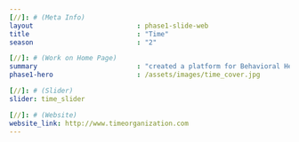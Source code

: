 ```yaml
---
[//]: # (Meta Info)
layout                          : phase1-slide-web
title 					        : "Time"
season				            : "2"

[//]: # (Work on Home Page)
summary                         : "created a platform for Behavioral Health organization, Time, to share their services within the healthcare space"
phase1-hero                     : /assets/images/time_cover.jpg

[//]: # (Slider)
slider: time_slider

[//]: # (Website)
website_link: http://www.timeorganization.com
---
```

